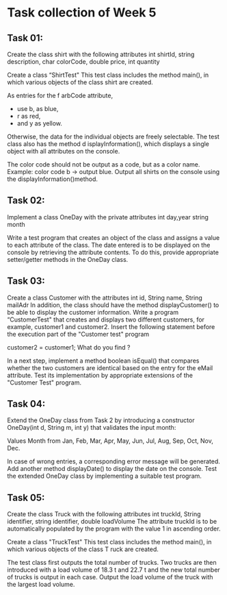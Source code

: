 # Task collection of Week 5

## Task 01:
Create the class shirt with the following attributes
int shirtId,
string description,
char colorCode,
double price,
int quantity

Create a class “ShirtTest" This test class includes the method main(), in which various objects of the class shirt are created.

As entries for the f arbCode attribute,
- use b, as blue,
- r as red,
- and y as yellow.

Otherwise, the data for the individual objects are freely selectable. The test class also has the method d isplayInformation(), which displays a single object with all attributes on the console.

The color code should not be output as a code, but as a color name.
Example: color code b -> output blue.
Output all shirts on the console using the displayInformation()method.

## Task 02:
Implement a class OneDay with the private attributes
int day,year
string month

Write a test program that creates an object of the class and assigns a value to each attribute of the class.
The date entered is to be displayed on the console by retrieving the attribute contents.
To do this, provide appropriate setter/getter methods in the OneDay class.

## Task 03:
Create a class Customer with the attributes
int id,
String name,
String mailAdr
In addition, the class should have the method displayCustomer() to be able to display the customer information.
Write a program “CustomerTest" that creates and displays two different customers, for example, customer1 and customer2.
Insert the following statement before the execution part of the "Customer test" program

customer2 = customer1;
What do you find ?

In a next step, implement a method boolean isEqual() that compares whether the two customers are identical based on the entry for the eMail attribute.
Test its implementation by appropriate extensions of the "Customer Test" program.

## Task 04:
Extend the OneDay class from Task 2 by introducing a constructor OneDay(int d, String m, int y) that validates the input month:

Values Month from Jan, Feb, Mar, Apr, May, Jun, Jul, Aug, Sep, Oct, Nov, Dec.

In case of wrong entries, a corresponding error message will be generated. Add another method displayDate() to display the date on the console. Test the extended OneDay class by implementing a suitable test program.

## Task 05:
Create the class Truck with the following attributes
int truckId,
String identifier,
string identifier,
double loadVolume
The attribute truckId is to be automatically populated by the program with the value 1 in ascending order.

Create a class "TruckTest" This test class includes the method main(), in which various objects of the class T ruck are created.

The test class first outputs the total number of trucks.
Two trucks are then introduced with a load volume of 18.3 t and 22.7 t and the new total number of trucks is output in each case. Output the load volume of the truck with the largest load volume.
